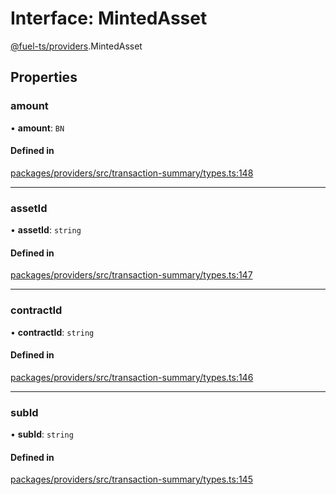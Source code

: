 # Interface: MintedAsset

[@fuel-ts/providers](/api/Providers/index.md).MintedAsset

## Properties

### amount

• **amount**: `BN`

#### Defined in

[packages/providers/src/transaction-summary/types.ts:148](https://github.com/FuelLabs/fuels-ts/blob/7ea9f4a7/packages/providers/src/transaction-summary/types.ts#L148)

___

### assetId

• **assetId**: `string`

#### Defined in

[packages/providers/src/transaction-summary/types.ts:147](https://github.com/FuelLabs/fuels-ts/blob/7ea9f4a7/packages/providers/src/transaction-summary/types.ts#L147)

___

### contractId

• **contractId**: `string`

#### Defined in

[packages/providers/src/transaction-summary/types.ts:146](https://github.com/FuelLabs/fuels-ts/blob/7ea9f4a7/packages/providers/src/transaction-summary/types.ts#L146)

___

### subId

• **subId**: `string`

#### Defined in

[packages/providers/src/transaction-summary/types.ts:145](https://github.com/FuelLabs/fuels-ts/blob/7ea9f4a7/packages/providers/src/transaction-summary/types.ts#L145)
